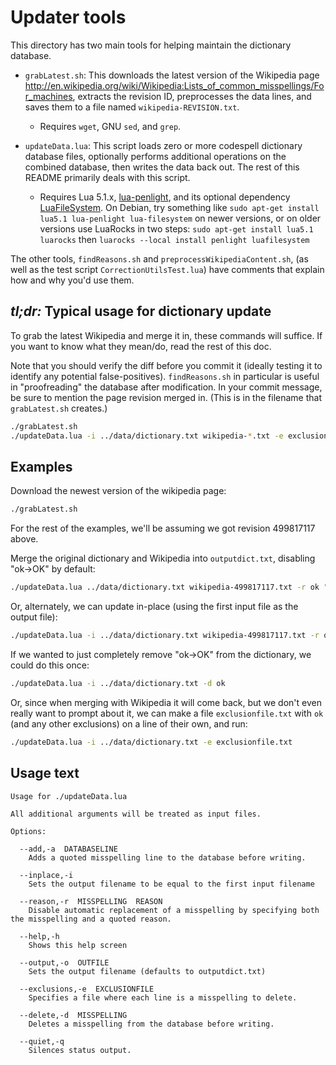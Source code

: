 # Updater tools
This directory has two main tools for helping maintain the dictionary database.

- `grabLatest.sh`: This downloads the latest version of the Wikipedia page
    <http://en.wikipedia.org/wiki/Wikipedia:Lists_of_common_misspellings/For_machines>,
    extracts the revision ID, preprocesses the data lines, and saves
    them to a file named `wikipedia-REVISION.txt`.

  - Requires `wget`, GNU `sed`, and `grep`.

- `updateData.lua`: This script loads zero or more codespell dictionary
    database files, optionally performs additional operations on the
    combined database, then writes the data back out. The rest of this
    README primarily deals with this script.

  - Requires Lua 5.1.x, [lua-penlight][], and its optional dependency
      [LuaFileSystem][]. On Debian, try something like `sudo apt-get
      install lua5.1 lua-penlight lua-filesystem` on newer versions, or
      on older versions use LuaRocks in two steps: `sudo apt-get install
      lua5.1 luarocks` then `luarocks --local install penlight luafilesystem`

The other tools, `findReasons.sh` and `preprocessWikipediaContent.sh`,
(as well as the test script `CorrectionUtilsTest.lua`) have comments
that explain how and why you'd use them.

[lua-penlight]:https://github.com/stevedonovan/Penlight
[LuaFileSystem]:http://keplerproject.github.com/luafilesystem/manual.html

## *tl;dr:* Typical usage for dictionary update
To grab the latest Wikipedia and merge it in, these commands will
suffice. If you want to know what they mean/do, read the rest of this
doc.

Note that you should verify the diff before you commit it (ideally
testing it to identify any potential false-positives). `findReasons.sh`
in particular is useful in "proofreading" the database after
modification. In your commit message, be sure to mention the page
revision merged in. (This is in the filename that `grabLatest.sh`
creates.)

```sh
./grabLatest.sh
./updateData.lua -i ../data/dictionary.txt wikipedia-*.txt -e exclusionfile.txt
```

## Examples

Download the newest version of the wikipedia page:

```sh
./grabLatest.sh
```

For the rest of the examples, we'll be assuming we got revision
499817117 above.

Merge the original dictionary and Wikipedia into `outputdict.txt`, disabling "ok->OK" by default:

```sh
./updateData.lua ../data/dictionary.txt wikipedia-499817117.txt -r ok "lowercase variable names are nice"
```

Or, alternately, we can update in-place (using the first input file as
the output file):

```sh
./updateData.lua -i ../data/dictionary.txt wikipedia-499817117.txt -r ok "lowercase variable names are nice"
```

If we wanted to just completely remove "ok->OK" from the dictionary, we
could do this once:

```sh
./updateData.lua -i ../data/dictionary.txt -d ok
```

Or, since when merging with Wikipedia it will come back, but we don't
even really want to prompt about it, we can make a file
`exclusionfile.txt` with `ok` (and any other exclusions) on a line of
their own, and run:

```sh
./updateData.lua -i ../data/dictionary.txt -e exclusionfile.txt
```

## Usage text

```
Usage for ./updateData.lua

All additional arguments will be treated as input files.

Options:

  --add,-a  DATABASELINE
    Adds a quoted misspelling line to the database before writing.

  --inplace,-i
    Sets the output filename to be equal to the first input filename

  --reason,-r  MISSPELLING  REASON
    Disable automatic replacement of a misspelling by specifying both the misspelling and a quoted reason.

  --help,-h
    Shows this help screen

  --output,-o  OUTFILE
    Sets the output filename (defaults to outputdict.txt)

  --exclusions,-e  EXCLUSIONFILE
    Specifies a file where each line is a misspelling to delete.

  --delete,-d  MISSPELLING
    Deletes a misspelling from the database before writing.

  --quiet,-q
    Silences status output.

```
